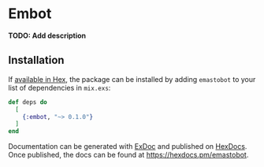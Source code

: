 # Embot

**TODO: Add description**

## Installation

If [available in Hex](https://hex.pm/docs/publish), the package can be installed
by adding `emastobot` to your list of dependencies in `mix.exs`:

```elixir
def deps do
  [
    {:embot, "~> 0.1.0"}
  ]
end
```

Documentation can be generated with [ExDoc](https://github.com/elixir-lang/ex_doc)
and published on [HexDocs](https://hexdocs.pm). Once published, the docs can
be found at <https://hexdocs.pm/emastobot>.

